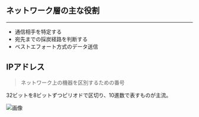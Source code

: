 ## ネットワーク層の主な役割

***

- 通信相手を特定する
- 宛先までの採炭経路を判断する
- ベストエフォート方式のデータ送信

## IPアドレス

> ネットワーク上の機器を区別するための番号

32ビットを8ビットずつピリオドで区切り、10進数で表すものが主流。

![画像]()

